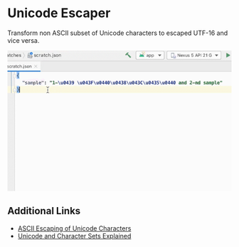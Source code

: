 Unicode Escaper
===============

Transform non ASCII subset of Unicode characters to escaped UTF-16 and vice versa.

![Unicode Escaper](example/example.gif)

Additional Links
----------------
- [ASCII Escaping of Unicode Characters](https://tools.ietf.org/pdf/bcp137.pdf)
- [Unicode and Character Sets Explained](https://www.joelonsoftware.com/2003/10/08/the-absolute-minimum-every-software-developer-absolutely-positively-must-know-about-unicode-and-character-sets-no-excuses/)
